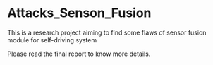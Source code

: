 # Attacks_Senson_Fusion
This is a research project aiming to find some flaws of sensor fusion module for self-driving system

Please read the final report to know more details.
